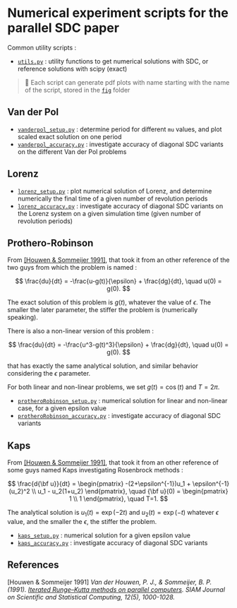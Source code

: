 # Numerical experiment scripts for the parallel SDC paper

Common utility scripts :

- [`utils.py`](./utils.py) : utility functions to get numerical solutions with SDC, or reference solutions with scipy (exact)

> :mega: Each script can generate pdf plots with name starting with the name of the script, stored in the [`fig`](./fig/) folder

## Van der Pol

- [`vanderpol_setup.py`](./vanderpol_setup.py) : determine period for different `mu` values, and plot scaled exact solution on one period
- [`vanderpol_accuracy.py`](./vanderpol_accuracy.py) : investigate accuracy of diagonal SDC variants on the different Van der Pol problems

## Lorenz

- [`lorenz_setup.py`](./lorenz_setup.py) : plot numerical solution of Lorenz, and determine numerically the final time of a given number of revolution periods
- [`lorenz_accuracy.py`](./lorenz_accuracy.py) : investigate accuracy of diagonal SDC variants on the Lorenz system on a given simulation time (given number of revolution periods)

## Prothero-Robinson

From [[Houwen & Sommeijer 1991]](#houwen1991iterated), that took it from an other reference of the two guys from which the problem is named :

$$
\frac{du}{dt} = -\frac{u-g(t)}{\epsilon} + \frac{dg}{dt},
\quad u(0) = g(0).
$$

The exact solution of this problem is $g(t)$, 
whatever the value of $\epsilon$. The smaller the later parameter, 
the stiffer the problem is (numerically speaking).

There is also a non-linear version of this problem :

$$
\frac{du}{dt} = -\frac{u^3-g(t)^3}{\epsilon} + \frac{dg}{dt},
\quad u(0) = g(0).
$$

that has exactly the same analytical solution, and similar behavior 
considering the $\epsilon$ parameter.

For both linear and non-linear problems, 
we set $g(t)=\cos(t)$ 
and $T=2\pi$.

- [`protheroRobinson_setup.py`](./protheroRobinson_setup.py) : numerical solution for linear and non-linear case, for a given epsilon value
- [`protheroRobinson_accuracy.py`](./protheroRobinson_accuracy.py) : investigate accuracy of diagonal SDC variants

## Kaps

From [[Houwen & Sommeijer 1991]](#houwen1991iterated), that took it from an other reference of some guys named Kaps investigating Rosenbrock methods :

$$
\frac{d{\bf u}}{dt} = \begin{pmatrix}
    -(2+\epsilon^{-1})u_1 + \epsilon^{-1} (u_2)^2 \\
    u_1 - u_2(1+u_2)
\end{pmatrix}, 
\quad {\bf u}(0) = \begin{pmatrix}
1 \\ 1
\end{pmatrix}, \quad T=1.
$$

The analytical solution is $u_1(t)=\exp(-2t)$ 
and $u_2(t)=\exp(-t)$ whatever $\epsilon$ value, and the smaller 
the $\epsilon$, the stiffer the problem. 

- [`kaps_setup.py`](./kaps_setup.py) : numerical solution for a given epsilon value
- [`kaps_accuracy.py`](./kaps_accuracy.py) : investigate accuracy of diagonal SDC variants

## References

<a id="houwen1991iterated">[Houwen & Sommeijer 1991]</a> _Van der Houwen, P. J., & Sommeijer, B. P. (1991). [Iterated Runge–Kutta methods on parallel computers](https://epubs.siam.org/doi/pdf/10.1137/0912054). SIAM Journal on Scientific and Statistical Computing, 12(5), 1000-1028._
